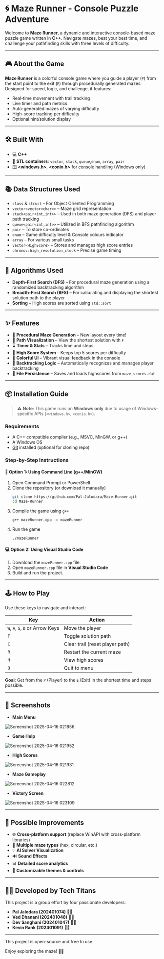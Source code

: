 # 🌀 Maze Runner - Console Puzzle Adventure

Welcome to **Maze Runner**, a dynamic and interactive console-based maze puzzle game written in **C++**. Navigate mazes, beat your best time, and challenge your pathfinding skills with three levels of difficulty.

---

## 🎮 About the Game

**Maze Runner** is a colorful console game where you guide a player (`P`) from the start point to the exit (`E`) through procedurally generated mazes. Designed for speed, logic, and challenge, it features:

- Real-time movement with trail tracking
- Live timer and path metrics
- Auto-generated mazes of varying difficulty
- High-score tracking per difficulty
- Optional hint/solution display

---

## 🛠️ Built With

- 💻 **C++**
- 🧱 **STL containers**: `vector`, `stack`, `queue`,`enum`, `array`, `pair`
- 🪟 **\<windows.h>**, **\<conio.h>** for console handling (Windows only)

---

## 📚 Data Structures Used

- `class` & `struct` – For Object Oriented Programming
- `vector<vector<char>>` – Maze grid representation
- `stack<pair<int,int>>` – Used in both maze generation (DFS) and player path tracking
- `queue<pair<int,int>>` – Utilized in BFS pathfinding algorithm
- `pair` – To store co-ordinates
- `enum` – Game difficulty level & Console colours indicator
- `array` – For various small tasks
- `vector<HighScore>` – Stores and manages high score entries
- `chrono::high_resolution_clock` – Precise game timing

---

## 📐 Algorithms Used

- **Depth-First Search (DFS)** – For procedural maze generation using a randomized backtracking algorithm
- **Breadth-First Search (BFS)** – For calculating and displaying the shortest solution path to the player
- **Sorting** – High scores are sorted using `std::sort`

---

## ✨ Features

- 🔄 **Procedural Maze Generation** – New layout every time!
- 🧭 **Path Visualization** – View the shortest solution with `F`
- ⌛ **Timer & Stats** – Tracks time and steps
- 🥇 **High Score System** – Keeps top 5 scores per difficulty
- 🎨 **Colorful UI** – Vibrant visual feedback in the console
- 🔁 **Backtracking Logic** – Automatically recognizes and manages player backtracking
- 💾 **File Persistence** – Saves and loads highscores from `maze_scores.dat`

---

## 📦 Installation Guide

> ⚠️ **Note**: This game runs on **Windows only** due to usage of Windows-specific APIs (`<windows.h>`, `<conio.h>`).

### Requirements

- A C++ compatible compiler (e.g., MSVC, MinGW, or g++)
- A Windows OS
- [Git](https://git-scm.com/) installed (optional for cloning repo)

### Step-by-Step Instructions

#### 🔧 Option 1: Using Command Line (g++/MinGW)

1. Open Command Prompt or PowerShell
2. Clone the repository (or download it manually)
   ```bash
   git clone https://github.com/Pal-Jalodara/Maze-Runner.git
   cd Maze-Runner
   ```
3. Compile the game using `g++`
   ```bash
   g++ mazeRunner.cpp -o mazeRunner
   ```
4. Run the game
   ```bash
   ./mazeRunner
   ```

#### 💻 Option 2: Using Visual Studio Code

1. Download the `mazeRunner.cpp` file.
2. Open `mazeRunner.cpp` file in **Visual Studio Code**
3. Build and run the project.

---

## 🕹️ How to Play

Use these keys to navigate and interact:

| Key                              | Action                          |
| -------------------------------- | ------------------------------- |
| `W`, `A`, `S`, `D` or Arrow Keys | Move the player                 |
| `F`                              | Toggle solution path            |
| `C`                              | Clear trail (reset player path) |
| `R`                              | Restart the current maze        |
| `H`                              | View high scores                |
| `Q`                              | Quit to menu                    |

**Goal**: Get from the `P` (Player) to the `E` (Exit) in the shortest time and steps possible.

---

## 📸 Screenshots


- **Main Menu**

![Screenshot 2025-04-16 021856](https://github.com/user-attachments/assets/4aa6223b-4f53-498e-b286-457f40ed01a2)

- **Game Help**

![Screenshot 2025-04-16 021952](https://github.com/user-attachments/assets/238ea75d-70ed-4ee4-aa54-13b25e01983c)

- **High Scores**

![Screenshot 2025-04-16 021931](https://github.com/user-attachments/assets/50e93251-df6d-4706-9194-f6e8ca6b2633)

- **Maze Gameplay**

![Screenshot 2025-04-16 022812](https://github.com/user-attachments/assets/816cdfde-47d4-45ad-a850-14beeeb9fd3e)

- **Victory Screen**

![Screenshot 2025-04-16 023109](https://github.com/user-attachments/assets/9cef04d6-13fe-4063-b49d-f4b453b34e3e)

---

## 🔧 Possible Improvements

- 🌐 **Cross-platform support** (replace WinAPI with cross-platform libraries)
- 🧩 **Multiple maze types** (hex, circular, etc.)
- 💡 **AI Solver Visualization**
- 🔊 **Sound Effects**
- 📊 **Detailed score analytics**
- 🌈 **Customizable themes & controls**

---

## 👨‍💻 Developed by **Tech Titans**
This project is a group effort by four passionate developers:
- **Pal Jalodara (202401074)** 👨‍💻
- **Ved Dhanani (202401048)** 👨‍💻
- **Dev Sanghani (202401047)** 👨‍💻
- **Kevin Rank (202401091)** 👨‍💻

---
This project is open-source and free to use.

Enjoy exploring the maze! 🧭🔥
